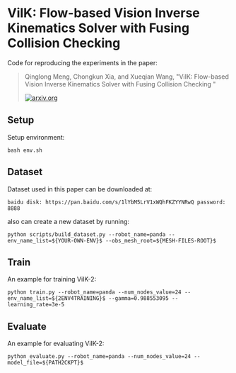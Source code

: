 # ViIK: Flow-based Vision Inverse Kinematics Solver with Fusing Collision Checking

Code for reproducing the experiments in the paper:
>Qinglong Meng, Chongkun Xia, and Xueqian Wang, "ViIK: Flow-based Vision Inverse Kinematics Solver with Fusing Collision Checking
"
>
>[![arxiv.org](https://img.shields.io/badge/cs.RO-%09arXiv%3A2408.11293-blue)](https://arxiv.org/abs/2408.11293)
## Setup
Setup environment:
```
bash env.sh
```

## Dataset

Dataset used in this paper can be downloaded at:
```
baidu disk: https://pan.baidu.com/s/1lYbM5LrV1xWQhFKZYYNRwQ password: 8888
```
also can create a new dataset by running:
```
python scripts/build_dataset.py --robot_name=panda --env_name_list=${YOUR-OWN-ENV}$ --obs_mesh_root=${MESH-FILES-ROOT}$
```
## Train
An example for training ViIK-2:
```
python train.py --robot_name=panda --num_nodes_value=24 --env_name_list=${2ENV4TRAINING}$ --gamma=0.988553095 --learning_rate=3e-5
```

## Evaluate
An example for evaluating ViIK-2:
```
python evaluate.py --robot_name=panda --num_nodes_value=24 --model_file=${PATH2CKPT}$
```
